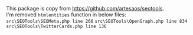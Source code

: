 This package is copy from https://github.com/artesaos/seotools. <br>
I'm removed `htmlentities` function in below files:
<br>
`src\SEOTools\SEOMeta.php line 266`
`src\SEOTools\OpenGraph.php line 834`
`src\SEOTools\TwitterCards.php line 136`
